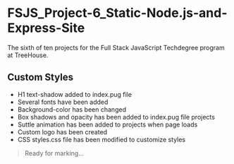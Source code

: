 # FSJS_Project-6_Static-Node.js-and-Express-Site

The sixth of ten projects for the Full Stack JavaScript Techdegree program at TreeHouse.

## Custom Styles

- H1 text-shadow added to index.pug file
- Several fonts have been added
- Background-color has been changed
- Box shadows and opacity has been added to index.pug file projects
- Suttle animation has been added to projects when page loads
- Custom logo has been created
- CSS styles.css file has been modified to customize styles

> Ready for marking...
